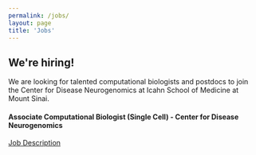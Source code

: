 ```yaml
---
permalink: /jobs/
layout: page
title: 'Jobs'
---
```


## We're hiring!
We are looking for talented computational biologists and postdocs to join the Center for Disease Neurogenomics at Icahn School of Medicine at Mount Sinai.

#### Associate Computational Biologist (Single Cell) - Center for Disease Neurogenomics
[Job Description](https://careers.mountsinai.org/jobs/3000344?lang=en-us)
